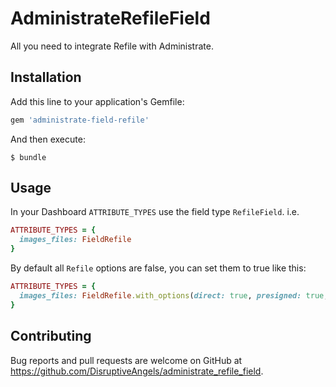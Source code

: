 # AdministrateRefileField

All you need to integrate Refile with Administrate.

## Installation

Add this line to your application's Gemfile:

```ruby
gem 'administrate-field-refile'
```

And then execute:
```
$ bundle
```

## Usage

In your Dashboard `ATTRIBUTE_TYPES` use the field type `RefileField`. i.e.
```ruby
ATTRIBUTE_TYPES = {
  images_files: FieldRefile
}
```

By default all `Refile` options are false, you can set them to true like this:
```ruby
ATTRIBUTE_TYPES = {
  images_files: FieldRefile.with_options(direct: true, presigned: true, multiple: true)
}
```

## Contributing

Bug reports and pull requests are welcome on GitHub at https://github.com/DisruptiveAngels/administrate_refile_field.
